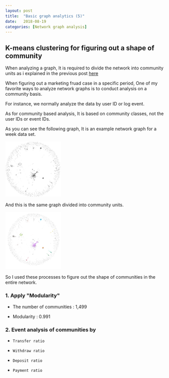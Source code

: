 ```yaml
---
layout: post
title:  "Basic graph analytics (5)"
date:   2018-08-19
categories: [Network graph analysis]
---
```


## K-means clustering for figuring out a shape of community 

When analyzing a graph, It is required to divide the network into community units as i explained in the previous post [here](https://angrykim.github.io/network%20graph%20analysis/2018/07/06/Basic-graph-analytics-(4).html)

When figuring out a marketing fruad case in a specific period, One of my favorite ways to analyze network graphs is to conduct analysis on a community basis.

For instance, we normally analyze the data by user ID or log event. 

As for community based analysis, It is based on community classes, not the user IDs or event IDs.

As you can see the following graph, It is an example network graph for a week data set. 

<img src="/static/img/network_graph_example.png" width="35%">

And this is the same graph divided into community units. 

<img src="/static/img/community_basis_network.png" width="35%">

So I used these processes to figure out the shape of communities in the entire network. 

### 1. Apply "Modularity"

   - The number of communities : 1,499
    
   - Modularity : 0.991

### 2. Event analysis of communities by 
    
   - `Transfer ratio` 
  
   - `Withdraw ratio` 
  
   - `Deposit ratio`
   
   - `Payment ratio`

